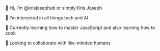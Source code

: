 
👋 Hi, I’m @krisjosephub or simply Kris Joseph

👀 I’m interested in all things tech and AI

🌱 Currently learning how to master JavaScript and also learning how to cook

💞️ Looking to collaborate with like-minded humans



<!---
krisjosephub/krisjosephub is a ✨ special ✨ repository because its `README.md` (this file) appears on your GitHub profile.
You can click the Preview link to take a look at your changes.
📫 How to reach me 
--->
